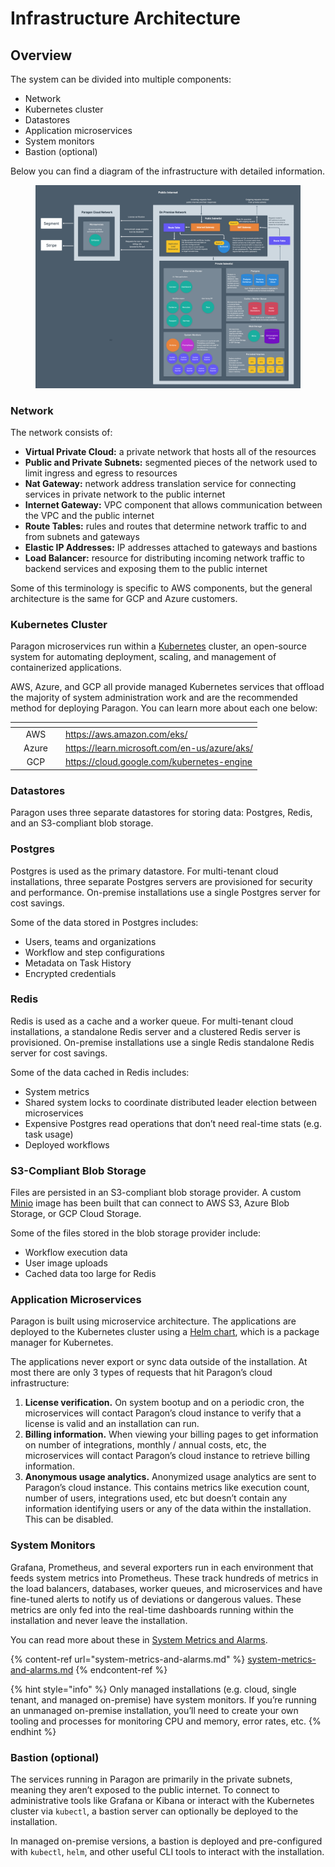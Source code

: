 # Infrastructure Architecture

## Overview

The system can be divided into multiple components:

* Network
* Kubernetes cluster
* Datastores
* Application microservices
* System monitors
* Bastion (optional)

Below you can find a diagram of the infrastructure with detailed information.

<figure><img src="../.gitbook/assets/On Premise Data Flow.png" alt=""><figcaption></figcaption></figure>

### Network

The network consists of:

* **Virtual Private Cloud:** a private network that hosts all of the resources
* **Public and Private Subnets:** segmented pieces of the network used to limit ingress and egress to resources
* **Nat Gateway:** network address translation service for connecting services in private network to the public internet
* **Internet Gateway:** VPC component that allows communication between the VPC and the public internet
* **Route Tables:** rules and routes that determine network traffic to and from subnets and gateways
* **Elastic IP Addresses:** IP addresses attached to gateways and bastions
* **Load Balancer:** resource for distributing incoming network traffic to backend services and exposing them to the public internet

Some of this terminology is specific to AWS components, but the general architecture is the same for GCP and Azure customers.

### Kubernetes Cluster

Paragon microservices run within a [Kubernetes](https://kubernetes.io/) cluster, an open-source system for automating deployment, scaling, and management of containerized applications.

AWS, Azure, and GCP all provide managed Kubernetes services that offload the majority of system administration work and are the recommended method for deploying Paragon. You can learn more about each one below:

<table data-view="cards"><thead><tr><th></th><th align="center"></th><th></th><th data-hidden data-card-target data-type="content-ref"></th></tr></thead><tbody><tr><td></td><td align="center">AWS</td><td></td><td><a href="https://aws.amazon.com/eks/">https://aws.amazon.com/eks/</a></td></tr><tr><td></td><td align="center">Azure</td><td></td><td><a href="https://learn.microsoft.com/en-us/azure/aks/">https://learn.microsoft.com/en-us/azure/aks/</a></td></tr><tr><td></td><td align="center">GCP</td><td></td><td><a href="https://cloud.google.com/kubernetes-engine">https://cloud.google.com/kubernetes-engine</a></td></tr></tbody></table>

### Datastores

Paragon uses three separate datastores for storing data: Postgres, Redis, and an S3-compliant blob storage.

### Postgres

Postgres is used as the primary datastore. For multi-tenant cloud installations, three separate Postgres servers are provisioned for security and performance. On-premise installations use a single Postgres server for cost savings.

Some of the data stored in Postgres includes:

* Users, teams and organizations
* Workflow and step configurations
* Metadata on Task History
* Encrypted credentials

### Redis

Redis is used as a cache and a worker queue. For multi-tenant cloud installations, a standalone Redis server and a clustered Redis server is provisioned. On-premise installations use a single Redis standalone Redis server for cost savings.

Some of the data cached in Redis includes:

* System metrics
* Shared system locks to coordinate distributed leader election between microservices
* Expensive Postgres read operations that don’t need real-time stats (e.g. task usage)
* Deployed workflows

### S3-Compliant Blob Storage

Files are persisted in an S3-compliant blob storage provider. A custom [Minio](https://min.io/) image has been built that can connect to AWS S3, Azure Blob Storage, or GCP Cloud Storage.

Some of the files stored in the blob storage provider include:

* Workflow execution data
* User image uploads
* Cached data too large for Redis

### Application Microservices

Paragon is built using microservice architecture. The applications are deployed to the Kubernetes cluster using a [Helm chart](https://helm.sh/), which is a package manager for Kubernetes.

The applications never export or sync data outside of the installation. At most there are only 3 types of requests that hit Paragon’s cloud infrastructure:

1. **License verification.** On system bootup and on a periodic cron, the microservices will contact Paragon’s cloud instance to verify that a license is valid and an installation can run.
2. **Billing information.** When viewing your billing pages to get information on number of integrations, monthly / annual costs, etc, the microservices will contact Paragon’s cloud instance to retrieve billing information.
3. **Anonymous usage analytics.** Anonymized usage analytics are sent to Paragon’s cloud instance. This contains metrics like execution count, number of users, integrations used, etc but doesn’t contain any information identifying users or any of the data within the installation. This can be disabled.

### System Monitors

Grafana, Prometheus, and several exporters run in each environment that feeds system metrics into Prometheus. These track hundreds of metrics in the load balancers, databases, worker queues, and microservices and have fine-tuned alerts to notify us of deviations or dangerous values. These metrics are only fed into the real-time dashboards running within the installation and never leave the installation.

You can read more about these in [System Metrics and Alarms](system-metrics-and-alarms.md).

{% content-ref url="system-metrics-and-alarms.md" %}
[system-metrics-and-alarms.md](system-metrics-and-alarms.md)
{% endcontent-ref %}

{% hint style="info" %}
Only managed installations (e.g. cloud, single tenant, and managed on-premise) have system monitors. If you’re running an unmanaged on-premise installation, you’ll need to create your own tooling and processes for monitoring CPU and memory, error rates, etc.
{% endhint %}

### Bastion (optional)

The services running in Paragon are primarily in the private subnets, meaning they aren’t exposed to the public internet. To connect to administrative tools like Grafana or Kibana or interact with the Kubernetes cluster via `kubectl`, a bastion server can optionally be deployed to the installation.

In managed on-premise versions, a bastion is deployed and pre-configured with `kubectl`, `helm`, and other useful CLI tools to interact with the installation.
